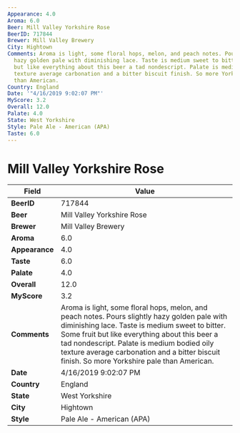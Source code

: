 ```yaml
---
Appearance: 4.0
Aroma: 6.0
Beer: Mill Valley Yorkshire Rose
BeerID: 717844
Brewer: Mill Valley Brewery
City: Hightown
Comments: Aroma is light, some floral hops, melon, and peach notes. Pours slightly
  hazy golden pale with diminishing lace. Taste is medium sweet to bitter. Some fruit
  but like everything about this beer a tad nondescript. Palate is medium bodied oily
  texture average carbonation and a bitter biscuit finish. So more Yorkshire pale
  than American.
Country: England
Date: '"4/16/2019 9:02:07 PM"'
MyScore: 3.2
Overall: 12.0
Palate: 4.0
State: West Yorkshire
Style: Pale Ale - American (APA)
Taste: 6.0
---
```


# Mill Valley Yorkshire Rose

| Field         | Value |
|---------------|-------|
| **BeerID** | 717844 |
| **Beer** | Mill Valley Yorkshire Rose |
| **Brewer** | Mill Valley Brewery |
| **Aroma** | 6.0 |
| **Appearance** | 4.0 |
| **Taste** | 6.0 |
| **Palate** | 4.0 |
| **Overall** | 12.0 |
| **MyScore** | 3.2 |
| **Comments** | Aroma is light, some floral hops, melon, and peach notes. Pours slightly hazy golden pale with diminishing lace. Taste is medium sweet to bitter. Some fruit but like everything about this beer a tad nondescript. Palate is medium bodied oily texture average carbonation and a bitter biscuit finish. So more Yorkshire pale than American. |
| **Date** | 4/16/2019 9:02:07 PM |
| **Country** | England |
| **State** | West Yorkshire |
| **City** | Hightown |
| **Style** | Pale Ale - American (APA) |
